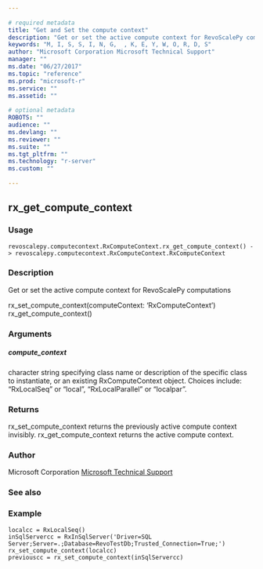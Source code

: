```yaml
--- 
 
# required metadata 
title: "Get and Set the compute context" 
description: "Get or set the active compute context for RevoScalePy computationsrx_set_compute_context(computeContext: ‘RxComputeContext’)" 
keywords: "M, I, S, S, I, N, G,  , K, E, Y, W, O, R, D, S" 
author: "Microsoft Corporation Microsoft Technical Support" 
manager: "" 
ms.date: "06/27/2017" 
ms.topic: "reference" 
ms.prod: "microsoft-r" 
ms.service: "" 
ms.assetid: "" 
 
# optional metadata 
ROBOTS: "" 
audience: "" 
ms.devlang: "" 
ms.reviewer: "" 
ms.suite: "" 
ms.tgt_pltfrm: "" 
ms.technology: "r-server" 
ms.custom: "" 
 
---
```


## rx_get_compute_context


### Usage



```
revoscalepy.computecontext.RxComputeContext.rx_get_compute_context() -> revoscalepy.computecontext.RxComputeContext.RxComputeContext
```




### Description

Get or set the active compute context for RevoScalePy computations

rx_set_compute_context(computeContext: ‘RxComputeContext’)
rx_get_compute_context()


### Arguments


##### compute_context

character string specifying class name or description
of the specific class to instantiate, or an existing RxComputeContext object.
Choices include: “RxLocalSeq” or “local”, “RxLocalParallel” or “localpar”.


### Returns

rx_set_compute_context returns the previously active compute context
invisibly. rx_get_compute_context returns the active compute context.


### Author

Microsoft Corporation [Microsoft Technical Support](https://go.microsoft.com/fwlink/?LinkID=698556&clcid=0x409.md)


### See also


### Example



```
localcc = RxLocalSeq()
inSqlServercc = RxInSqlServer('Driver=SQL Server;Server=.;Database=RevoTestDb;Trusted_Connection=True;')
rx_set_compute_context(localcc)
previouscc = rx_set_compute_context(inSqlServercc)
```


